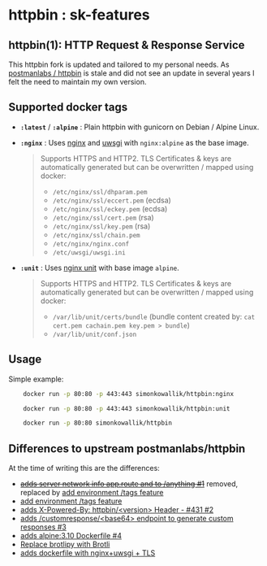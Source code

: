 # httpbin : sk-features


## httpbin(1): HTTP Request & Response Service

This httpbin fork is updated and tailored to my personal needs.
As [postmanlabs / httpbin](https://github.com/postmanlabs/httpbin) is stale and did not see an update in several years I felt the need to maintain my own version.

## Supported docker tags

- **`:latest`** / **`:alpine`** : Plain httpbin with gunicorn on Debian / Alpine Linux.

- **`:nginx`** : Uses [nginx](https://github.com/nginx/nginx) and [uwsgi](https://github.com/unbit/uwsgi) with `nginx:alpine` as the base image.

    > Supports HTTPS and HTTP2. TLS Certificates & keys are automatically generated but can be overwritten / mapped using docker:
    >
    > - `/etc/nginx/ssl/dhparam.pem`
    > - `/etc/nginx/ssl/eccert.pem` (ecdsa)
    > - `/etc/nginx/ssl/eckey.pem` (ecdsa)
    > - `/etc/nginx/ssl/cert.pem` (rsa)
    > - `/etc/nginx/ssl/key.pem` (rsa)
    > - `/etc/nginx/ssl/chain.pem`
    > - `/etc/nginx/nginx.conf`
    > - `/etc/uwsgi/uwsgi.ini`

- **`:unit`** : Uses [nginx unit](https://github.com/nginx/unit) with base image `alpine`.

    > Supports HTTPS and HTTP2. TLS Certificates & keys are automatically generated but can be overwritten / mapped using docker:
    >
    > - `/var/lib/unit/certs/bundle` (bundle content created by: `cat cert.pem cachain.pem key.pem > bundle`)
    > - `/var/lib/unit/conf.json`


## Usage

Simple example:

```sh
    docker run -p 80:80 -p 443:443 simonkowallik/httpbin:nginx

    docker run -p 80:80 -p 443:443 simonkowallik/httpbin:unit

    docker run -p 80:80 simonkowallik/httpbin
```

## Differences to upstream postmanlabs/httpbin

At the time of writing this are the differences:

- ~~[adds server network info app.route and to /anything #1](https://github.com/simonkowallik/httpbin/pull/1)~~ removed, replaced by [add environment /tags feature](https://github.com/simonkowallik/httpbin/pull/5)
- [add environment /tags feature](https://github.com/simonkowallik/httpbin/pull/5)
- [adds X-Powered-By: httpbin/\<version> Header - #431 #2](https://github.com/simonkowallik/httpbin/pull/2)
- [adds /customresponse/\<base64> endpoint to generate custom responses #3](https://github.com/simonkowallik/httpbin/pull/3)
- [adds alpine:3.10 Dockerfile #4](https://github.com/simonkowallik/httpbin/pull/4/files)
- [Replace brotlipy with Brotli](https://github.com/simonkowallik/httpbin/pull/6)
- [adds dockerfile with nginx+uwsgi + TLS](https://github.com/simonkowallik/httpbin/pull/7)
